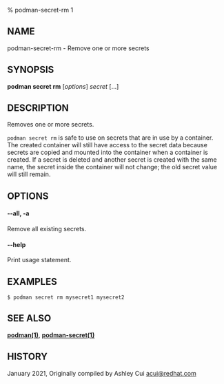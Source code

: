 % podman-secret-rm 1

## NAME

podman\-secret\-rm - Remove one or more secrets

## SYNOPSIS

**podman secret rm** [*options*] _secret_ [...]

## DESCRIPTION

Removes one or more secrets.

`podman secret rm` is safe to use on secrets that are in use by a container.
The created container will still have access to the secret data because secrets are
copied and mounted into the container when a container is created. If a secret is deleted and
another secret is created with the same name, the secret inside the container will not change;
the old secret value will still remain.

## OPTIONS

#### **--all**, **-a**

Remove all existing secrets.

#### **--help**

Print usage statement.

## EXAMPLES

```
$ podman secret rm mysecret1 mysecret2
```

## SEE ALSO

**[podman(1)](podman.md)**, **[podman-secret(1)](podman-secret.md)**

## HISTORY

January 2021, Originally compiled by Ashley Cui <acui@redhat.com>
